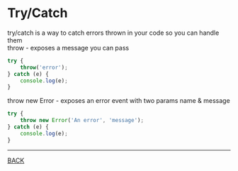 # Try/Catch

try/catch is a way to catch errors thrown in your code so you can handle them  
throw - exposes a message you can pass  

```javascript
try {
    throw('error');
} catch (e) {
    console.log(e);
}
```

throw new Error - exposes an error event with two params name & message
```javascript
try {
    throw new Error('An error', 'message');
} catch (e) {
    console.log(e);
}
```
---
[BACK](../README.md)